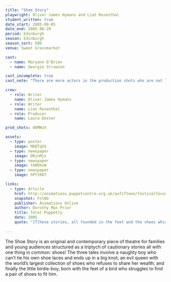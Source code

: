```yaml
---
title: "Shoe Story"
playwright: Oliver James Hymans and Liat Rosenthal
student_written: true
date_start: 2005-08-05
date_end: 2005-08-29
period: Edinburgh
season: Edinburgh
season_sort: 500
venue: Sweet Grassmarket

cast:
  - name: Maryann O'Brien
  - name: Georgie Strawson

cast_incomplete: true 
cast_note: "There are more actors in the production shots who are not listed here."

crew:
  - role: Writer
    name: Oliver James Hymans
  - role: Writer
    name: Liat Rosenthal
  - role: Producer
    name: Laura Dexter

prod_shots: d6MWzX

assets:
  - type: poster
    image: M6QTq5G
  - type: newspaper
    image: DRjnMjs
  - type: newspaper
    image: tkWVKsW
  - type: newspaper
    image: hPftR87

links:
  - type: Article 
    href: http://animations.puppetcentre.org.uk/aofifteen/festivalfocus_totalpuppet.html
    snapshot: FnlNG
    publisher: Animations Online
    author: Dorothy Max Prior 
    title: Total Puppetry
    date: 2005
    quote: "[T]hese stories, all founded in the feet and the shoes which adorn them, are tied together well by their metaphorical shoelaces and are told by skilled performers who present a bunch of dynamic characters in energised performances"
    
---
```


The Shoe Story is an original and contemporary piece of theatre for families and young audiences structured as a triptych of cautionary stories all with one thing in common: shoes! The three tales involve a naughty boy who can’t tie his own shoe laces and ends up in a big knot; an evil queen with the world’s largest collection of shoes who refuses to share her wealth; and finally the little birdie-boy, born with the feet of a bird who struggles to find a pair of shoes to fit him.

